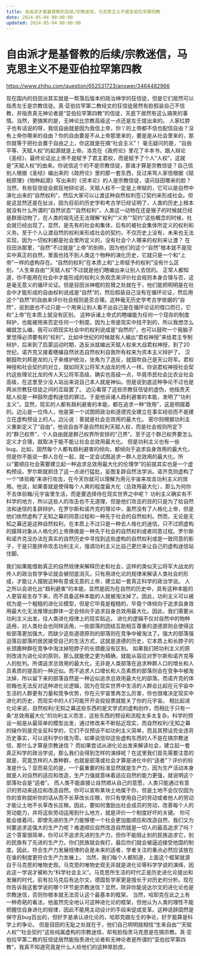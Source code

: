 ```yaml
---
title: 自由派才是基督教的后续/宗教迷信，马克思主义不是亚伯拉罕第四教
date: 2024-05-04 00:00:00
updated: 2024-05-04 00:00:00
---
```


# 自由派才是基督教的后续/宗教迷信，马克思主义不是亚伯拉罕第四教

https://www.zhihu.com/question/652531723/answer/3464482966

现在国内的目田派其实就是一帮落后版本的政治神学的狂信徒，但是它们居然可以指责左壬是宗教信徒。真·亚伯拉罕第二教经文的狂信徒居然有脸假装自己不信教，并指责真无神论者是“亚伯拉罕第四教”的信徒，天底下居然有这么搞笑的事情。当然，更搞笑的是，无神论比宗教高级这一点还是左壬提出来的。
人家红脖子也有话说的呀，我信自由就是因为我信上帝，你丫的上帝都不信也配信自由？没有上帝你哪来的自由？你的自由要是不从上帝那里来的，要是是从社会里来的，那你就等于把社会置于自由之上，你这就是在搞“社会主义”！
毫无疑问的是，“自由平等、天赋人权”的起源就是上帝。洛克在《政府论》里花了半本书，跟人辩论《圣经》，最终论证出上帝不是赋予了君主君权，而是赋予了个人“人权”，这就是“天赋人权”的由来。你说信这个的不是宗教信徒，那谁才算是宗教信徒？自己信别人根据《圣经》编出来的《政府论》里的那一套东西，反过来骂人家信根据《赋税原理》《物种起源》写出来的《资本论》的人是宗教信徒，请问目田哪来的脸？
当然，有些狂信徒会疯狂地辩论说，天赋人权不一定是上帝赋的，它可以是自然中演化出来的“自然权利”，然后大家可以让渡这种自然权利签订契约来形成社会。但是这显然还是在扯淡，因为目前的历史学和考古学已经证明了，人类的历史上根本就没有什么所谓的“自然状态”“自然权利”，人类这一动物在还是猴子的时候就已经是群居动物了，在人类的祖先还无法理解“权利”“义务”“契约”这些概念的时候，社会就已经出现了。显然，是先有的社会和集体，后有的被社会集体所定义的权利和义务。至于个人让渡自然的权利来形成社会的契约，不仅历史上没有，未来也无法实现，因为一切权利都是社会里所定义的，没有社会个人哪来的权利来让渡？
在目田派那里，“自然”不过就是“上帝”的别称，因为他们的这个“自然”根本就不是现实中真正的自然，里面也找不到人类这个物种的演化历史，它就只是一个和“上帝”一样的虚构存在。“自然的权利”在本质上和“上帝赋予的权利”没有什么区别，“人生来自由”“天赋人权”不过就是他们瞎编出来让别人去信的。
正常人都知道，你不能用在社会中才能形成的权利义务观念来评价社会规则本身合理与否，这是毫无意义的循环论证。但是目田派神棍的狡猾之处就在于，他们能把明明是在社会中才能形成的自由权利说成是“自然”的，然后假装自己没有在循环论证，然后用这个“自然”的自由来评价社会规则是否合理。这种毫无历史学考古学依据的“自然”，说到底也不过只是一个用来让别人看不出自己是在循环论证的借口而已，它和“上帝”在本质上就没有区别。
这种诉诸上帝式的瞎编能为任何一个现存的制度辩护，也能被用来否定任何一个制度。因为上帝是现实中找不到的，所以我想怎么编就怎么编，我可以把现实社会中的权利说成是“自然的”，也可以鼓吹一个我脑子里觉得必须要有的“权利”。比如中世纪的时候就有人编出“君权神授”来给君主专制辩护，后来到了启蒙运动时期，造反派就编出天赋人权来大战君权神授，到了20世纪，诺齐克又接着瞎编自然状态自然权利自我所有权来为资本主义辩护了。
汉朝鼓吹刘邦是龙的儿子来维护统治，张角为了造反，就鼓吹自己是天公将军。君权神授和社会契约的对立，就如同天公将军大战龙的传人一样。你说君权神授社会契约这些理论比龙的传人天公将军高级，确实也高级一点，毕竟市民社会比农业社会高级，在这里至少没人站出来说自己本人就是神仙。但是说到底这种争论不过也是两派宗教狂信徒之间的互殴罢了。
边沁看穿了这些宗教狂信徒的虚伪，他指责天赋人权是一种鼓吹虚构迷信的罪过。于是他诉诸人趋利避害的本能，发明了“功利主义”。显然，现实的人都有趋利避害的本能，都在追求一种“效用”，这是明摆着的。边沁是一位伟人，他是第一个试图把政治和道德完全建立在事实经验而不是建立在虚构预设上的人。边沁说：善就是社会总效用的最大化。
密尔则根据功利主义重新定义了“自由”，他说自由不是自然权利天赋人权，而是社会规则所定下的“群己权界”，个人自由就是群己权界所安排的“己界”。至于这个群己权界要怎么定义才合理，就取决于能不能让社会总效用最大化。
但是功利主义也有一些bug，比如，固然每个人都有趋利避害的倾向，都倾向于追求自身效用的最大化，但是你不能说一群人合在一起，就一定会试图追求一群人总效用的最大化。所以“要顺应社会需要建立起一种追求总效用最大化的伦理学”的前提其实也是一个虚构预设。罗尔斯就抓住了这一点进行猛批，妄图复辟自然法学派。诺齐克则虚构了一个“体验箱”来进行攻击，在今天你就可以理解为用元宇宙来攻击功利主义的效用。他说，如果善就是使得每个人爽的程度最大化（总效用最大化），那么为何你不去体验箱/元宇宙里生活，而是要选择待在现实世界之中呢？
功利主义确实有不科学的地方，所以这些人的攻击也不无道理，但是他们攻击的目的只是为了给自然法和迷信的复辟辩护。在罗尔斯和诺齐克的理论中，虽然没有了人格化上帝，但是他们依然虚构了无知之幕的同意过程和一种先于社会的自然权利。然而，无论是无知之幕还是这种自然权利，在本质上不过只是一种去人格化的迷信，只不过把虚构的膜拜对象从人格化的上帝换做是一种先于社会的自然权利或者同意过程。罗尔斯和诺齐克没办法在真实的自然历史中寻找到这些虚构的自然权利或是一致同意的影子，于是只能拼命攻击功利主义，强调功利主义比自己更烂来让自己的虚构迷信站住脚。

我们如果能借助真正的自然规律来解释历史和社会，这样的类似天公将军大战龙的传人的政治哲学争论就会被彻底消灭。只有用进化论的规律来解读人类社会的形成，才能让人摆脱这种有意或无意的上帝，建立起一套真正科学的政治学说。
人之所以会进化出“趋利避害”的本能，显然是因为在自然的历史中，具有这种本能的人更容易生存下来，而不具备这种本能的人就被淘汰掉了。因此，功利主义可以被视为是一个粗糙的进化论模型，但是它毕竟是粗糙的，毕竟个体倾向于追求自身效用最大化无法推理出群体一定会倾向于追求自身总效用最大化。因此，我们需要从功利主义出发，往人类进化规律上的现实贴近。
进化的逻辑不仅对自然中的物种适用，对人类社会也同样适用，一些部落的团结互助相互尊重的道德原则会使得这些部落更加强大，而缺少这些道德原则的部落则在竞争中被淘汰了。强大的部落强迫落后部落的居民接受自己的生活方式，这就是道德的历史，它本质上和长脖子的长颈鹿种群在竞争中淘汰掉短脖子的长颈鹿没有区别。
如果我们把功利主义的原则改进为进化论的原则，那么就能使之更为精确，就能从容应对罗尔斯和诺齐克等人的批判。所谓追求总效用的最大化，无非是人类部落在追求种群人口的增长和人员素质的提高的一种近似。而不追求人口增长和人员素质的部落则会在竞争中被淘汰掉，所以留下来的部落自然是一种近似追求总效用最大化的部落。而诺齐克的体验箱也无法反对这种进化论逻辑，因为在现实世界中生活的人群会比起在元宇宙中生活的人群更有力量和竞争优势，你在元宇宙里再怎么厉害，你也很难决定现实中进化的历史，而现实中的人们可能开开会投投票就能关了你的元宇宙。
相比起进化论来说，自然权利/无知之幕这些东西的是文学式的虚构创作，而相比于只有一条“总效用最大化”的功利主义而言，这些东西的预设和流程太多太复杂。科学的预设一般是从最简单的模型出发，通过修改来不断贴近现实，而自然权利/无知之幕的操作则是完全反科学的，它们不仅预设不如功利主义简单，而且其预设完全违背历史事实，可以说科学价值为零。如果说信仰这些虚构东西的人不是在搞宗教迷信，那什么才算是宗教迷信？
而如果尝试从进化论出发来解读社会，建立起一套真正科学的政治学说，那么我们会得到怎样的演绎呢？在这里我们首先需要注意的就是，究竟怎样的人类种群，也就是部落或社会才算是进化中的“适者”？评价的标准是什么？显而易见的是，一个最重要的标准显然就是生产力，因为生产活动本身就是人对自然的适应和改造，生产力强就意味着适应自然的能力更强，就说明这个部落社会是“适者”。
而人类不能直接让自然顺从自己的意愿，人类只能通过有意识的劳动来适应和改造自然。你可以宣称某块土地属于你，但是土地不会仅仅因为你的宣称就听你的话从而不长草改长庄稼，你只有使用自己的劳动或者他人的劳动才能让土地不长草改长庄稼。因此，要如何激励出社会成员的劳动，改善每个人的劳动能力，并将这些劳动运用到什么地方，就是评价一个制度好坏的关键。
你可能会接着问，即使先进的生产力能够使一个社会更加能顺应和改造自然，我们又为何要追求这强大的生产力呢？难道顺应自然改造自然就是一切人的最高追求了吗？这个答案很简单，你可以不追求先进的生产力，但你不能阻止别的民族追求它，别的民族有了先进的生产力，你们民族就会挨打，最后你们就会被逼迫接受他国的制度。因此，符合生产力发展规律的会是未来的适者，学者关注的重点必然应该放在在谁的制度更符合生产力发展上。
当然，我们每个人都知道，上面这个框架就源自于马克思的唯物史观。马克思的唯物史观无非就是进化论等科学学说的演绎，因此这一学说才被称为“科学社会主义”。马克思所生活的时代正是历史进化论提出和发展的时代，前有拉马克后有达尔文，德国哲学家更是擅长于对历史的分析。现在你告诉我这套学说的哪个环节是宗教迷信？显然，除非你能说达尔文的进化论也是宗教迷信，否则你根本就无法否认这个最基本的框架。
当然，哈耶克在此之上有一种奇葩的看法，他虽然完全地认可这种进化论的框架，但他认为人类的理性不能把握住自身进化的规律，因此不能用主动设计的手段来促成变革。这种说辞固然是保守且bug百出的，但好歹是承认进化论的，哈耶克跟左壬的争论，好歹能算是科学上的争论。
但是目田的无耻之处就在于，他们自己明明就相信“生来自由”“天赋人权”“社会契约”这些纯属虚构的宗教迷信，却有脸指责马克思是在搞宗教。真·亚伯拉罕第二教的狂信徒居然能指责进化论者和无神论者是所谓的“亚伯拉罕第四教”，我真不知道究竟是什么人给他们的这种厚脸皮。

